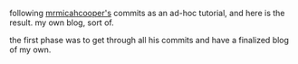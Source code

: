 following [mrmicahcooper's](https://github.com/mrmicahcooper/micah)
commits as an ad-hoc tutorial, and here is the result. my own blog, sort
of. 

the first phase was to get through all his commits and have a finalized
blog of my own. 
